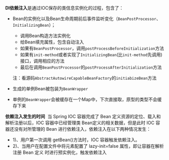 

**DI依赖注入**是通过IOC保存的类信息实例化的过程，包含了：

- Bean的实例化以及Bean生命周期前后事件监听变化（`BeanPostProcessor`、 `InitializingBean`）；

  - 调用Bean构造方法实例化
  - 给Bean填充属性，包含自动注入
  - 如果有`BeanPostProcessor`，调用`postProcessBeforeInitialization`方法
  - 如果有`init-method`或者实现了`InitializingBean`(比`init-method`先调用)接口，调用相应的方法
  - 最后在调用`BeanPostProcessor`的`postProcessAfterInitialization`方法

  注：看源码`AbstractAutowireCapableBeanFactory`的`initiabizeBean`方法

- 生成的单例Bean被包装为`BeanWrapper`
- 单例的`BeanWrapper`会被缓存在一个Map中，下次直接取，原型的类型不会缓存下来



**依赖注入发生的时间**
​       当 Spring IOC 容器完成了 Bean 定义资源的定位、载入和解析注册以后，IOC 容器中已经管理类 Bean定义的相关数据，但是此时 IOC 容器还没有对所管理的 Bean 进行依赖注入，依赖注入在以下两种情况发生：

- 1)、用户第一次调用 getBean()方法时，IOC 容器触发依赖注入。
- 2)、当用户在配置文件中将<bean>元素配置了 lazy-init=false 属性，即让容器在解析注册 Bean 定义
  时进行预实例化，触发依赖注入

